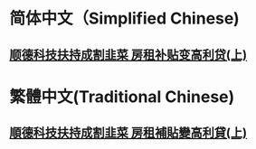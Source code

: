 # 简体中文（Simplified Chinese)
## [顺德科技扶持成割韭菜 房租补贴变高利贷(上)](https://github.com/baiesl/InnovationPredicament/blob/main/README.ZH-CN.md)

# 繁體中文(Traditional Chinese)
## [順德科技扶持成割韭菜 房租補貼變高利貸(上)](https://github.com/baiesl/InnovationPredicament/blob/main/README.ZH-HK.md)
